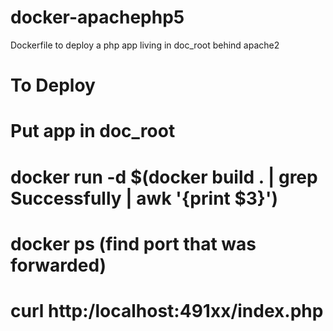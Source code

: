 docker-apachephp5
=================

Dockerfile to deploy a php app living in doc_root behind apache2

To Deploy
================
# Put app in doc_root
# docker run -d $(docker build . | grep Successfully | awk '{print $3}')
# docker ps (find port that was forwarded)
# curl http:/localhost:491xx/index.php

